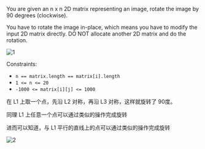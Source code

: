 

You are given an n x n 2D matrix representing an image, rotate the image by 90 degrees (clockwise).

You have to rotate the image in-place, which means you have to modify the input 2D matrix directly. DO NOT allocate another 2D matrix and do the rotation.

![1](https://images-1302683597.cos.ap-nanjing.myqcloud.com/images/StudyNotes/Algorithm/leetcode/48Rotate%20Image/images_20220606161047.png)

Constraints:

- `n == matrix.length == matrix[i].length`
- `1 <= n <= 20`
- `-1000 <= matrix[i][j] <= 1000`

在 L1 上取一个点，先沿 L2 对称，再沿 L3 对称，这样就旋转了 90度。

同理 L1 上任意一个点可以通过类似的操作完成旋转

进而可以知道，与 L1 平行的直线上的点可以通过类似的操作完成旋转

![2](https://images-1302683597.cos.ap-nanjing.myqcloud.com/images/StudyNotes/Algorithm/leetcode/48Rotate%20Image/images_20220606160410.png)

